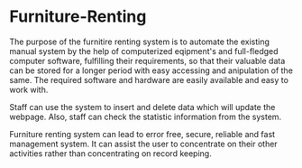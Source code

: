 # Furniture-Renting
The purpose of the furnitire renting system is to automate the existing manual system by the help of computerized eqipment's and full-fledged computer software, fulfilling their requirements, so that their valuable data can be stored for a longer period with easy accessing and anipulation of the same. The required software and hardware are easily available and easy to work with.

Staff can use the system to insert and delete data which will update the webpage. Also, staff can check the statistic information from the system.

Furniture renting system can lead to error free, secure, reliable and fast management system. It can assist the user to concentrate on their other activities rather than concentrating on record keeping. 
